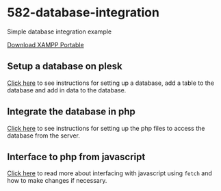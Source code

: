 # 582-database-integration

Simple database integration example

[Download XAMPP Portable](https://sourceforge.net/projects/xampp/files/XAMPP%20Windows/8.1.17/)

## Setup a database on plesk

[Click here](SETUP.md) to see instructions for setting up a database, add a table to the database and add in data to the database.

## Integrate the database in php

[Click here](INTEGRATE.md) to see instructions for setting up the php files to access the database from the server.

## Interface to php from javascript

[Click here](INTERFACE.md) to read more about interfacing with javascript using `fetch` and how to make changes if necessary.

